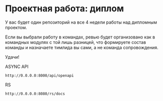 # Проектная работа: диплом

У вас будет один репозиторий на все 4 недели работы над дипломным проектом. 

Если вы выбрали работу в командах, ревью будет организовано как в командных модулях с той лишь разницей, что формируете состав команды и назначаете тимлида вы сами, а не команда сопровождения.

Удачи!


ASYNC API
```
http://0.0.0.0:8000/api/openapi
```

RS
```
http://0.0.0.0:8080/rs/docs
```